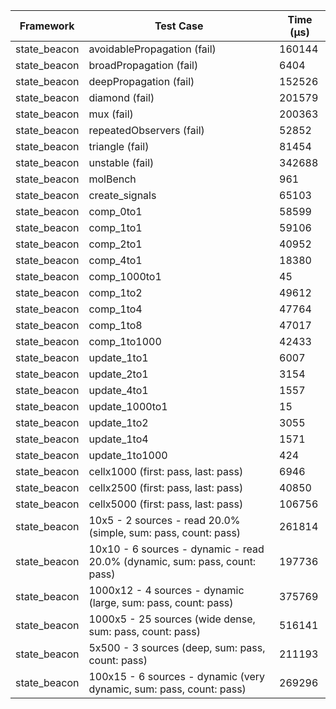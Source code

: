 | Framework | Test Case | Time (μs) |
| --- | --- | --- |
| state_beacon | avoidablePropagation (fail) | 160144 |
| state_beacon | broadPropagation (fail) | 6404 |
| state_beacon | deepPropagation (fail) | 152526 |
| state_beacon | diamond (fail) | 201579 |
| state_beacon | mux (fail) | 200363 |
| state_beacon | repeatedObservers (fail) | 52852 |
| state_beacon | triangle (fail) | 81454 |
| state_beacon | unstable (fail) | 342688 |
| state_beacon | molBench | 961 |
| state_beacon | create_signals | 65103 |
| state_beacon | comp_0to1 | 58599 |
| state_beacon | comp_1to1 | 59106 |
| state_beacon | comp_2to1 | 40952 |
| state_beacon | comp_4to1 | 18380 |
| state_beacon | comp_1000to1 | 45 |
| state_beacon | comp_1to2 | 49612 |
| state_beacon | comp_1to4 | 47764 |
| state_beacon | comp_1to8 | 47017 |
| state_beacon | comp_1to1000 | 42433 |
| state_beacon | update_1to1 | 6007 |
| state_beacon | update_2to1 | 3154 |
| state_beacon | update_4to1 | 1557 |
| state_beacon | update_1000to1 | 15 |
| state_beacon | update_1to2 | 3055 |
| state_beacon | update_1to4 | 1571 |
| state_beacon | update_1to1000 | 424 |
| state_beacon | cellx1000 (first: pass, last: pass) | 6946 |
| state_beacon | cellx2500 (first: pass, last: pass) | 40850 |
| state_beacon | cellx5000 (first: pass, last: pass) | 106756 |
| state_beacon | 10x5 - 2 sources - read 20.0% (simple, sum: pass, count: pass) | 261814 |
| state_beacon | 10x10 - 6 sources - dynamic - read 20.0% (dynamic, sum: pass, count: pass) | 197736 |
| state_beacon | 1000x12 - 4 sources - dynamic (large, sum: pass, count: pass) | 375769 |
| state_beacon | 1000x5 - 25 sources (wide dense, sum: pass, count: pass) | 516141 |
| state_beacon | 5x500 - 3 sources (deep, sum: pass, count: pass) | 211193 |
| state_beacon | 100x15 - 6 sources - dynamic (very dynamic, sum: pass, count: pass) | 269296 |

